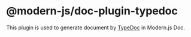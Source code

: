 # @modern-js/doc-plugin-typedoc

This plugin is used to generate document by [TypeDoc](https://typedoc.org/) in Modern.js Doc.
